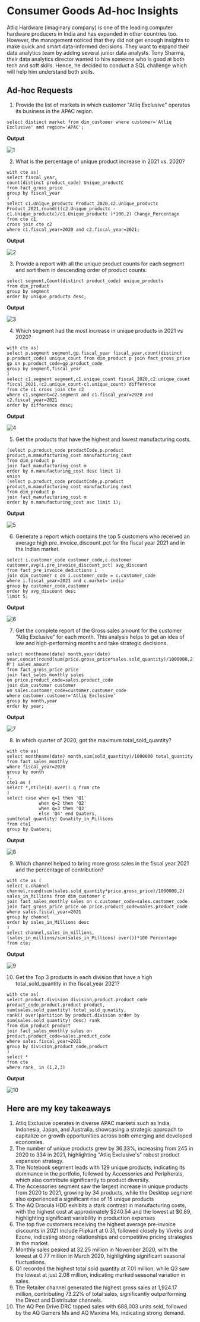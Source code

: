 # Consumer Goods Ad-hoc Insights
Atliq Hardware (imaginary company) is one of the leading computer hardware producers in India and has expanded in other countries too.
However, the management noticed that they did not get enough insights to make quick and smart data-informed decisions. They want to expand their data analytics team by adding several junior data analysts. Tony Sharma, their data analytics director wanted to hire someone who is good at both tech and soft skills. Hence, he decided to conduct a SQL challenge which will help him understand both skills.

## Ad-hoc Requests
1. Provide the list of markets in which customer  "Atliq  Exclusive"  operates its business in the  APAC  region.      

```
select distinct market from dim_customer where customer='Atliq Exclusive' and region='APAC';
```
**Output**

![1](https://github.com/user-attachments/assets/739db421-3d29-461b-97ba-707bfaf5b871)

2. What is the percentage of unique product increase in 2021 vs. 2020?

```
with cte as(
select fiscal_year,
count(distinct product_code) Unique_productC
from fact_gross_price
group by fiscal_year
)
select c1.Unique_productc Product_2020,c2.Unique_productc Product_2021,round(((c2.Unique_productc -c1.Unique_productc)/c1.Unique_productc )*100,2) Change_Percentage
from cte c1 
cross join cte c2 
where c1.fiscal_year=2020 and c2.fiscal_year=2021;
```
**Output**

![2](https://github.com/user-attachments/assets/648f68e8-1c2f-472c-b8d1-3e117c1bc3ab)


3. Provide a report with all the unique product counts for each segment and sort them in descending order of product counts. 
```
select segment,Count(distinct product_code) unique_products 
from dim_product 
group by segment 
order by unique_products desc;
```
**Output**

![3](https://github.com/user-attachments/assets/79144ece-4299-41d2-914a-0d069467da71)

4. Which segment had the most increase in unique products in 2021 vs 2020?
```
with cte as(
select p.segment segment,gp.fiscal_year fiscal_year,count(distinct p.product_code) unique_count from dim_product p join fact_gross_price gp on p.product_code=gp.product_code 
group by segment,fiscal_year
)
select c1.segment segment,c1.unique_count fiscal_2020,c2.unique_count fiscal_2021,(c2.unique_count-c1.unique_count) difference
from cte c1 cross join cte c2 
where c1.segment=c2.segment and c1.fiscal_year=2020 and c2.fiscal_year=2021
order by difference desc;
```
**Output**

![4](https://github.com/user-attachments/assets/cd61dda0-1eca-4bb6-96c7-a6e4dee1fe13)

5. Get the products that have the highest and lowest manufacturing costs.
```
(select p.product_code productCode,p.product product,m.manufacturing_cost manufacturing_cost 
from dim_product p 
join fact_manufacturing_cost m 
order by m.manufacturing_cost desc limit 1)
union 
(select p.product_code productCode,p.product product,m.manufacturing_cost manufacturing_cost 
from dim_product p 
join fact_manufacturing_cost m 
order by m.manufacturing_cost asc limit 1);
```
**Output**

![5](https://github.com/user-attachments/assets/4e9d3e27-9c3e-4aaf-baa9-1dbce5798b90)

6. Generate a report which contains the top 5 customers who received an average high pre_invoice_discount_pct for the fiscal year 2021 and in the Indian market.
```
select i.customer_code customer_code,c.customer customer,avg(i.pre_invoice_discount_pct) avg_discount 
from fact_pre_invoice_deductions i 
join dim_customer c on i.customer_code = c.customer_code
where i.fiscal_year=2021 and c.market='india'
group by customer_code,customer
order by avg_discount desc
limit 5;
```
**Output**

![6](https://github.com/user-attachments/assets/7fa54909-7907-4596-b6fe-49320f97427a)

7. Get the complete report of the Gross sales amount for the customer “Atliq Exclusive” for each month. This analysis helps to get an idea of low and high-performing months and take strategic decisions.
```
select monthname(date) month,year(date) year,concat(round(sum(price.gross_price*sales.sold_quantity)/1000000,2),' M') sales_amount
from fact_gross_price price
join fact_sales_monthly sales
on price.product_code=sales.product_code
join dim_customer customer
on sales.customer_code=customer.customer_code
where customer.customer='Atliq Exclusive'
group by month,year 
order by year;
```
**Output**

![7](https://github.com/user-attachments/assets/f1b67c79-5554-4c7b-8ad5-abb4346bde61)

8. In which quarter of 2020, got the maximum total_sold_quantity?
```
with cte as(
select monthname(date) month,sum(sold_quantity)/1000000 total_quantity
from fact_sales_monthly 
where fiscal_year=2020
group by month
),
cte1 as (
select *,ntile(4) over() q from cte
)
select case when q=1 then 'Q1'
            when q=2 then 'Q2'
            when q=3 then 'Q3'
            else 'Q4' end Quaters,
sum(total_quantity) Qunatity_in_Millions
from cte1
group by Quaters; 
```
**Output**

![8](https://github.com/user-attachments/assets/8ff2d038-819e-47e8-a3eb-6ef9f726ceb7)

9. Which channel helped to bring more gross sales in the fiscal year 2021 and the percentage of contribution?
```
with cte as (
select c.channel channel,round(sum(sales.sold_quantity*price.gross_price)/1000000,2) sales_in_Millions from dim_customer c
join fact_sales_monthly sales on c.customer_code=sales.customer_code
join fact_gross_price price on price.product_code=sales.product_code
where sales.fiscal_year=2021
group by channel
order by sales_in_Millions desc
)
select channel,sales_in_millions,(sales_in_millions/sum(sales_in_Millions) over())*100 Percentage
from cte;
```
**Output**

![9](https://github.com/user-attachments/assets/932138bd-ac2e-4e49-a9ac-ba026bfa914d)

10. Get the Top 3 products in each division that have a high total_sold_quantity in the fiscal_year 2021?
```
with cte as(
select product.division division,product.product_code product_code,product.product product,
sum(sales.sold_quantity) total_sold_qunatity,
rank() over(partition by product.division order by sum(sales.sold_quantity) desc) rank_
from dim_product product
join fact_sales_monthly sales on product.product_code=sales.product_code
where sales.fiscal_year=2021
group by division,product_code,product
)
select *
from cte 
where rank_ in (1,2,3)
```
**Output**

![10](https://github.com/user-attachments/assets/ce61433a-534b-40c4-9822-b2cb92bc3472)


## Here are my key takeaways
1) Atliq Exclusive operates in diverse APAC markets such as India, Indonesia, Japan, and Australia, showcasing a strategic approach to capitalize on growth opportunities across both emerging and developed economies.
2) The number of unique products grew by 36.33%, increasing from 245 in 2020 to 334 in 2021, highlighting "Atliq Exclusive's" robust product expansion strategy.
3) The Notebook segment leads with 129 unique products, indicating its dominance in the portfolio, followed by Accessories and Peripherals, which also contribute significantly to product diversity.
4) The Accessories segment saw the largest increase in unique products from 2020 to 2021, growing by 34 products, while the Desktop segment also experienced a significant rise of 15 unique products
5) The AQ Dracula HDD exhibits a stark contrast in manufacturing costs, with the highest cost at approximately $240.54 and the lowest at $0.89, highlighting significant variability in production expenses
6) The top five customers receiving the highest average pre-invoice discounts in 2021 include Flipkart at 0.31, followed closely by Viveks and Ezone, indicating strong relationships and competitive pricing strategies in the market.
7) Monthly sales peaked at 32.25 million in November 2020, with the lowest at 0.77 million in March 2020, highlighting significant seasonal fluctuations.
8) Q1 recorded the highest total sold quantity at 7.01 million, while Q3 saw the lowest at just 2.08 million, indicating marked seasonal variation in sales.
9) The Retailer channel generated the highest gross sales at 1,924.17 million, contributing 73.22% of total sales, significantly outperforming the Direct and Distributor channels.
10) The AQ Pen Drive DRC topped sales with 688,003 units sold, followed by the AQ Gamers Ms and AQ Maxima Ms, indicating strong demand.


